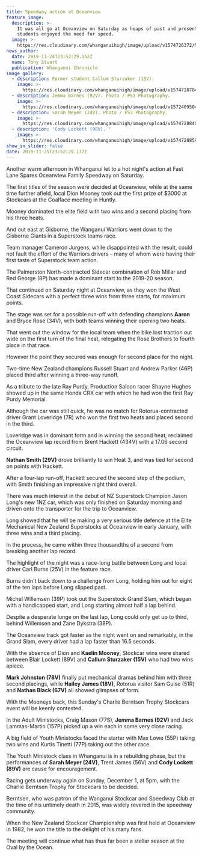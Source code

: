 ```yaml
---
title: Speedway action at Oceanview
feature_image:
  description: >-
    It was all go at Oceanview on Saturday as heaps of past and present WHS
    students enjoyed the need for speed.
  image: >-
    https://res.cloudinary.com/whanganuihigh/image/upload/v1574726372/News/Oceanview_speedway_image.jpg
news_author:
  date: 2019-11-24T23:52:29.152Z
  name: Tony Stuart
  publication: Whanganui Chronicle
image_gallery:
  - description: Former student Callum Sturzaker (15V).
    image: >-
      https://res.cloudinary.com/whanganuihigh/image/upload/v1574728784/News/CallumSturzaker_from_his_facebook_page.jpg
  - description: Jemma Barnes (92V). Photo / PS3 Photography.
    image: >-
      https://res.cloudinary.com/whanganuihigh/image/upload/v1572409504/News/Jemma_Ministock_Opening_Meeting.photo_from_her.jpg
  - description: Sarah Meyer (24V). Photo / PS3 Photography.
    image: >-
      https://res.cloudinary.com/whanganuihigh/image/upload/v1574728840/News/Sarah_Meyer.jpg
  - description: 'Cody Lockett (98V). '
    image: >-
      https://res.cloudinary.com/whanganuihigh/image/upload/v1574728859/News/Cody_Lockett.._98V.jpg
show_in_slider: false
date: 2019-11-25T23:52:29.177Z
---
```

Another warm afternoon in Whanganui let to a hot night's action at Fast Lane Spares Oceanview Family Speedway on Saturday.

The first titles of the season were decided at Oceanview, while at the same time further afield, local Dion Mooney took out the first prize of $3000 at Stockcars at the Coalface meeting in Huntly.

Mooney dominated the elite field with two wins and a second placing from his three heats.

And out east at Gisborne, the Wanganui Warriors went down to the Gisborne Giants in a Superstock teams race.

Team manager Cameron Jurgens, while disappointed with the result, could not fault the effort of the Warriors drivers – many of whom were having their first taste of Superstock team action.

The Palmerston North-contracted Sidecar combination of Rob Millar and Red George (8P) has made a dominant start to the 2019-20 season.

That continued on Saturday night at Oceanview, as they won the West Coast Sidecars with a perfect three wins from three starts, for maximum points.

The stage was set for a possible run-off with defending champions **Aaron** and Bryce Rose (34V), with both teams winning their opening two heats.

That went out the window for the local team when the bike lost traction out wide on the first turn of the final heat, relegating the Rose Brothers to fourth place in that race.

However the point they secured was enough for second place for the night.

Two-time New Zealand champions Russell Stuart and Andrew Parker (46P) placed third after winning a three-way runoff.

As a tribute to the late Ray Purdy, Production Saloon racer Shayne Hughes showed up in the same Honda CRX car with which he had won the first Ray Purdy Memorial.

Although the car was still quick, he was no match for Rotorua-contracted driver Grant Loveridge (7R) who won the first two heats and placed second in the third.

Loveridge was in dominant form and in winning the second heat, reclaimed the Oceanview lap record from Brent Hackett (434V) with a 17.06 second circuit.

**Nathan Smith (29V)** drove brilliantly to win Heat 3, and was tied for second on points with Hackett.

After a four-lap run-off, Hackett secured the second step of the podium, with Smith finishing an impressive night third overall.

There was much interest in the debut of NZ Superstock Champion Jason Long's new 1NZ car, which was only finished on Saturday morning and driven onto the transporter for the trip to Oceanview.

Long showed that he will be making a very serious title defence at the Elite Mechanical New Zealand Superstocks at Oceanview in early January, with three wins and a third placing.

In the process, he came within three thousandths of a second from breaking another lap record.

The highlight of the night was a race-long battle between Long and local driver Carl Burns (25V) in the feature race.

Burns didn't back down to a challenge from Long, holding him out for eight of the ten laps before Long slipped past.

Michel Willemsen (39P) took out the Superstock Grand Slam, which began with a handicapped start, and Long starting almost half a lap behind.

Despite a desperate lunge on the last lap, Long could only get up to third, behind Willemsen and Zane Dykstra (38P).

The Oceanview track got faster as the night went on and remarkably, in the Grand Slam, every driver had a lap faster than 16.5 seconds.

With the absence of Dion and **Kaelin Mooney**, Stockcar wins were shared between Blair Lockett (89V) and **Callum Sturzaker (15V)** who had two wins apiece.

**Mark Johnston (78V)** finally put mechanical dramas behind him with three second placings, while **Hailey James (18V)**, Rotorua visitor Sam Guise (51R) and **Nathan Black (67V)** all showed glimpses of form.

With the Mooneys back, this Sunday's Charlie Berntsen Trophy Stockcars event will be keenly contested.

In the Adult Ministocks, Craig Mason (77S), **Jemma Barnes (92V)** and Jack Lammas-Martin (157P) picked up a win each in some very close racing.

A big field of Youth Ministocks faced the starter with Max Lowe (55P) taking two wins and Kurtis Tinetti (77P) taking out the other race.

The Youth Ministock class in Whanganui is in a rebuilding phase, but the performances of **Sarah Meyer (24V)**, Trent James (56V) and **Cody Lockett (89V)** are cause for encouragement.

Racing gets underway again on Sunday, December 1, at 5pm, with the Charlie Berntsen Trophy for Stockcars to be decided.

Berntsen, who was patron of the Wanganui Stockcar and Speedway Club at the time of his untimely death in 2015, was widely revered in the speedway community.

When the New Zealand Stockcar Championship was first held at Oceanview in 1982, he won the title to the delight of his many fans.

The meeting will continue what has thus far been a stellar season at the Oval by the Ocean.
